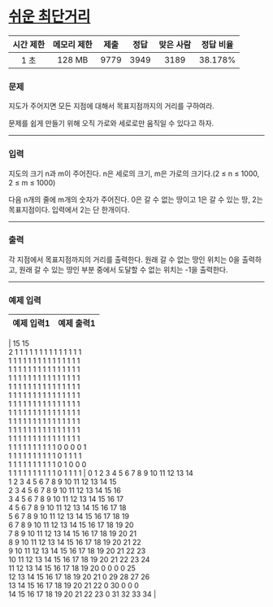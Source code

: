# [쉬운 최단거리](https://www.acmicpc.net/problem/14940)

<div align = center>

| 시간 제한 | 메모리 제한 | 제출 | 정답 | 맞은 사람 | 정답 비율 |
| :-------: | :---------: | :--: | :--: | :-------: | :-------: |
|   1 초    |   128 MB    | 9779 | 3949 |   3189    |  38.178%  |

</div>

### 문제

지도가 주어지면 모든 지점에 대해서 목표지점까지의 거리를 구하여라.

문제를 쉽게 만들기 위해 오직 가로와 세로로만 움직일 수 있다고 하자.

---

### 입력

지도의 크기 n과 m이 주어진다. n은 세로의 크기, m은 가로의 크기다.(2 ≤ n ≤ 1000, 2 ≤ m ≤ 1000)

다음 n개의 줄에 m개의 숫자가 주어진다. 0은 갈 수 없는 땅이고 1은 갈 수 있는 땅, 2는 목표지점이다. 입력에서 2는 단 한개이다.

---

### 출력

각 지점에서 목표지점까지의 거리를 출력한다. 원래 갈 수 없는 땅인 위치는 0을 출력하고, 원래 갈 수 있는 땅인 부분 중에서 도달할 수 없는 위치는 -1을 출력한다.

---

### 예제 입력

| 예제 입력1 | 예제 출력1 |
| :--------: | :--------: |

| 15 15<br/>2 1 1 1 1 1 1 1 1 1 1 1 1 1 1<br/>1 1 1 1 1 1 1 1 1 1 1 1 1 1 1<br/>1 1 1 1 1 1 1 1 1 1 1 1 1 1 1<br/>1 1 1 1 1 1 1 1 1 1 1 1 1 1 1<br/>1 1 1 1 1 1 1 1 1 1 1 1 1 1 1<br/>1 1 1 1 1 1 1 1 1 1 1 1 1 1 1<br/>
1 1 1 1 1 1 1 1 1 1 1 1 1 1 1<br/>1 1 1 1 1 1 1 1 1 1 1 1 1 1 1<br/>1 1 1 1 1 1 1 1 1 1 1 1 1 1 1<br/>1 1 1 1 1 1 1 1 1 1 1 1 1 1 1<br/>1 1 1 1 1 1 1 1 1 1 1 1 1 1 1<br/>1 1 1 1 1 1 1 1 1 1 0 0 0 0 1<br/>1 1 1 1 1 1 1 1 1 1 0 1 1 1 1<br/>1 1 1 1 1 1 1 1 1 1 0 1 0 0 0<br/>1 1 1 1 1 1 1 1 1 1 0 1 1 1 1 | 0 1 2 3 4 5 6 7 8 9 10 11 12 13 14<br/>1 2 3 4 5 6 7 8 9 10 11 12 13 14 15<br/>2 3 4 5 6 7 8 9 10 11 12 13 14 15 16<br/>3 4 5 6 7 8 9 10 11 12 13 14 15 16 17<br/>4 5 6 7 8 9 10 11 12 13 14 15 16 17 18<br/>5 6 7 8 9 10 11 12 13 14 15 16 17 18 19<br/>6 7 8 9 10 11 12 13 14 15 16 17 18 19 20<br/>7 8 9 10 11 12 13 14 15 16 17 18 19 20 21<br/>8 9 10 11 12 13 14 15 16 17 18 19 20 21 22<br/>9 10 11 12 13 14 15 16 17 18 19 20 21 22 23<br/>10 11 12 13 14 15 16 17 18 19 20 21 22 23 24<br/>11 12 13 14 15 16 17 18 19 20 0 0 0 0 25<br/>12 13 14 15 16 17 18 19 20 21 0 29 28 27 26<br/>13 14 15 16 17 18 19 20 21 22 0 30 0 0 0<br/>14 15 16 17 18 19 20 21 22 23 0 31 32 33 34 |
